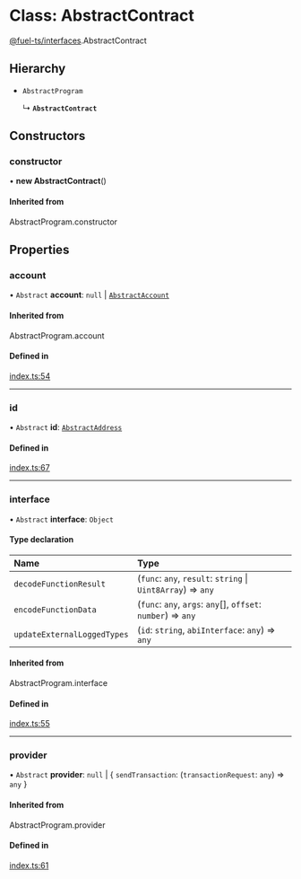 # Class: AbstractContract

[@fuel-ts/interfaces](../modules/fuel_ts_interfaces.md).AbstractContract

## Hierarchy

- `AbstractProgram`

  ↳ **`AbstractContract`**

## Constructors

### constructor

• **new AbstractContract**()

#### Inherited from

AbstractProgram.constructor

## Properties

### account

• `Abstract` **account**: ``null`` \| [`AbstractAccount`](fuel_ts_interfaces-AbstractAccount.md)

#### Inherited from

AbstractProgram.account

#### Defined in

[index.ts:54](https://github.com/FuelLabs/fuels-ts/blob/1b744265/packages/interfaces/src/index.ts#L54)

___

### id

• `Abstract` **id**: [`AbstractAddress`](fuel_ts_interfaces-AbstractAddress.md)

#### Defined in

[index.ts:67](https://github.com/FuelLabs/fuels-ts/blob/1b744265/packages/interfaces/src/index.ts#L67)

___

### interface

• `Abstract` **interface**: `Object`

#### Type declaration

| Name | Type |
| :------ | :------ |
| `decodeFunctionResult` | (`func`: `any`, `result`: `string` \| `Uint8Array`) => `any` |
| `encodeFunctionData` | (`func`: `any`, `args`: `any`[], `offset`: `number`) => `any` |
| `updateExternalLoggedTypes` | (`id`: `string`, `abiInterface`: `any`) => `any` |

#### Inherited from

AbstractProgram.interface

#### Defined in

[index.ts:55](https://github.com/FuelLabs/fuels-ts/blob/1b744265/packages/interfaces/src/index.ts#L55)

___

### provider

• `Abstract` **provider**: ``null`` \| { `sendTransaction`: (`transactionRequest`: `any`) => `any`  }

#### Inherited from

AbstractProgram.provider

#### Defined in

[index.ts:61](https://github.com/FuelLabs/fuels-ts/blob/1b744265/packages/interfaces/src/index.ts#L61)
